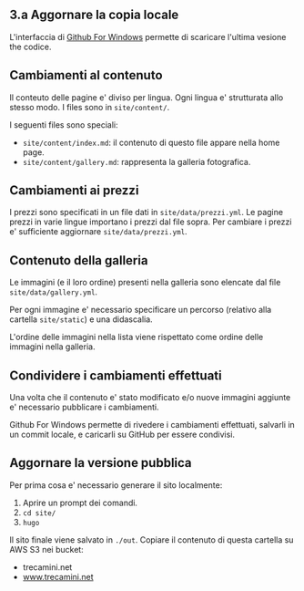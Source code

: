 3.a Aggornare la copia locale
-------------------------
L'interfaccia di [Github For Windows](https://desktop.github.com/)
permette di scaricare l'ultima vesione the codice.


Cambiamenti al contenuto
------------------------
Il conteuto delle pagine e' diviso per lingua.
Ogni lingua e' strutturata allo stesso modo.
I files sono in `site/content/`.

I seguenti files sono speciali:

  * `site/content/index.md`: il contenuto di questo file appare nella home page.
  * `site/content/gallery.md`: rappresenta la galleria fotografica.


Cambiamenti ai prezzi
---------------------
I prezzi sono specificati in un file dati in `site/data/prezzi.yml`.
Le pagine prezzi in varie lingue importano i prezzi dal file sopra.
Per cambiare i prezzi e' sufficiente aggiornare `site/data/prezzi.yml`.


Contenuto della galleria
------------------------
Le immagini (e il loro ordine) presenti nella galleria sono
elencate dal file `site/data/gallery.yml`.

Per ogni immagine e' necessario specificare un percorso (relativo
alla cartella `site/static`) e una didascalia.

L'ordine delle immagini nella lista viene rispettato come ordine delle
immagini nella galleria.


Condividere i cambiamenti effettuati
------------------------------------
Una volta che il contenuto e' stato modificato e/o nuove immagini aggiunte
e' necessario pubblicare i cambiamenti.

Github For Windows permette di rivedere i cambiamenti effettuati,
salvarli in un commit locale, e caricarli su GitHub per essere condivisi.


Aggornare la versione pubblica
------------------------------
Per prima cosa e' necessario generare il sito localmente:

  1. Aprire un prompt dei comandi.
  2. `cd site/`
  3. `hugo`

Il sito finale viene salvato in `./out`.
Copiare il contenuto di questa cartella su AWS S3 nei bucket:

  * trecamini.net
  * www.trecamini.net

